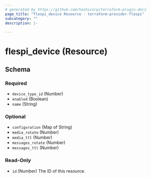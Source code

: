 ```yaml
---
# generated by https://github.com/hashicorp/terraform-plugin-docs
page_title: "flespi_device Resource - terraform-provider-flespi"
subcategory: ""
description: |-
  
---
```


# flespi_device (Resource)





<!-- schema generated by tfplugindocs -->
## Schema

### Required

- `device_type_id` (Number)
- `enabled` (Boolean)
- `name` (String)

### Optional

- `configuration` (Map of String)
- `media_rotate` (Number)
- `media_ttl` (Number)
- `messages_rotate` (Number)
- `messages_ttl` (Number)

### Read-Only

- `id` (Number) The ID of this resource.

